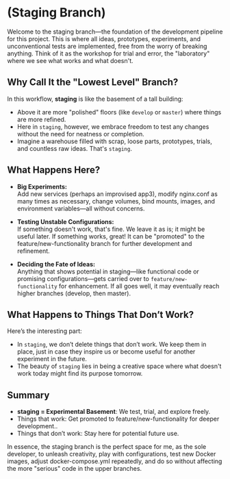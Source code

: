 # (Staging Branch)

Welcome to the staging branch—the foundation of the development pipeline for this project. This is where all ideas, prototypes, experiments, and unconventional tests are implemented, free from the worry of breaking anything. Think of it as the workshop for trial and error, the "laboratory" where we see what works and what doesn't.

## Why Call It the "Lowest Level" Branch?

In this workflow, **staging** is like the basement of a tall building:

- Above it are more "polished" floors (like `develop` or `master`) where things are more refined. 
- Here in `staging`, however, we embrace freedom to test any changes without the need for neatness or completion.
- Imagine a warehouse filled with scrap, loose parts, prototypes, trials, and countless raw ideas. That's `staging`.
  
## What Happens Here?

- **Big Experiments:**  
  Add new services (perhaps an improvised app3), modify nginx.conf as many times as necessary, change volumes, bind mounts, images, and environment variables—all without concerns.

- **Testing Unstable Configurations:**  
  If something doesn't work, that's fine. We leave it as is; it might be useful later. If something works, great! It can be "promoted" to the feature/new-functionality branch for further development and refinement.

- **Deciding the Fate of Ideas:**  
  Anything that shows potential in staging—like functional code or promising configurations—gets carried over to `feature/new-functionality` for enhancement. If all goes well, it may eventually reach higher branches (develop, then master).

## What Happens to Things That Don’t Work?

Here’s the interesting part:

- In `staging`, we don’t delete things that don’t work. We keep them in place, just in case they inspire us or become useful for another experiment in the future. 
- The beauty of `staging` lies in being a creative space where what doesn't work today might find its purpose tomorrow.

## Summary

- **staging = Experimental Basement**: We test, trial, and explore freely.  
- Things that work: Get promoted to feature/new-functionality for deeper development..  
- Things that don’t work: Stay here for potential future use.

In essence, the staging branch is the perfect space for me, as the sole developer, to unleash creativity, play with configurations, test new Docker images, adjust docker-compose.yml repeatedly, and do so without affecting the more "serious" code in the upper branches.


